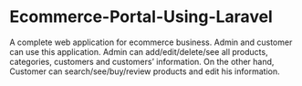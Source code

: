 # Ecommerce-Portal-Using-Laravel
A complete web application for ecommerce business. Admin and customer can use this application. Admin can add/edit/delete/see all products, categories, customers and customers’ information. On the other hand, Customer can search/see/buy/review products and edit his information.
